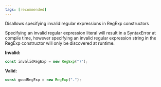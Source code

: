 ```yaml
---
tags: [recommended]
---
```


Disallows specifying invalid regular expressions in RegExp constructors

Specifying an invalid regular expression literal will result in a SyntaxError at
compile time, however specifying an invalid regular expression string in the
RegExp constructor will only be discovered at runtime.

**Invalid:**

```typescript
const invalidRegExp = new RegExp(")");
```

**Valid:**

```typescript
const goodRegExp = new RegExp(".");
```
